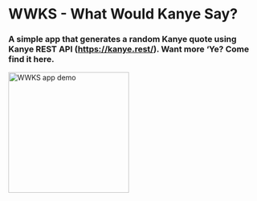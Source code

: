 # WWKS - What Would Kanye Say?

### A simple app that generates a random Kanye quote using Kanye REST API (https://kanye.rest/). Want more ‘Ye? Come find it here.

<a href="/gif/-hC2KEC" title=""><img src="https://i.makeagif.com/media/2-20-2020/hC2KEC.gif" alt="WWKS app demo" width="240"></a>
